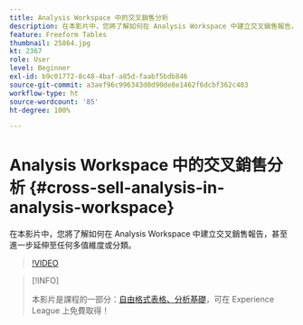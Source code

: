 ```yaml
---
title: Analysis Workspace 中的交叉銷售分析
description: 在本影片中，您將了解如何在 Analysis Workspace 中建立交叉銷售報告，甚至進一步延伸至任何多值維度或分類。
feature: Freeform Tables
thumbnail: 25864.jpg
kt: 2367
role: User
level: Beginner
exl-id: b9c01772-8c48-4baf-a85d-faabf5bdb846
source-git-commit: a3aef96c996343d0d90de8e1462f6dcbf362c403
workflow-type: ht
source-wordcount: '85'
ht-degree: 100%

---
```


# Analysis Workspace 中的交叉銷售分析 {#cross-sell-analysis-in-analysis-workspace}

在本影片中，您將了解如何在 Analysis Workspace 中建立交叉銷售報告，甚至進一步延伸至任何多值維度或分類。

>[!VIDEO](https://video.tv.adobe.com/v/25864/?quality=12)

>[!INFO]
>
> 本影片是課程的一部分：[自由格式表格、分析基礎](https://experienceleague.adobe.com/?recommended=Analytics-U-1-2020.3)，可在 Experience League 上免費取得！
